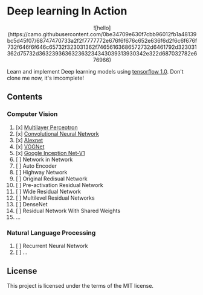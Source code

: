 # Deep learning In Action
<center>
![hello](https://camo.githubusercontent.com/0be34709e630f7cbb96012fb1a48139bc5d45f07/68747470733a2f2f7777772e676f6f676c652e636f6d2f6c6f676f732f646f6f646c65732f323031362f74656163686572732d6461792d323031362d75732d363239363632363234343039313930342e322d687032782e676966)
</center>

Learn and implement Deep learning models using [tensorflow 1.0](https://github.com/tensorflow/tensorflow). Don't clone me now, it's imcomplete!
## Contents
### Computer Vision
1. [x] [Multilayer Perceptron](https://github.com/SunnyMarkLiu/deeplearning_in_action/tree/master/Multi-layer%20perceptron)
2. [x] [Convolutional Neural Network](https://github.com/SunnyMarkLiu/deeplearning_in_action/tree/master/Basic%20CNN)
3. [x] [Alexnet](https://github.com/SunnyMarkLiu/deeplearning_in_action/tree/master/Alexnet)
4. [x] [VGGNet](https://github.com/SunnyMarkLiu/deeplearning_in_action/tree/master/VGGNet)
5. [x] [Google Inception Net-V1](https://github.com/SunnyMarkLiu/deeplearning_in_action/tree/master/Google%20Inception)
6. [ ] Network in Network
7. [ ] Auto Encoder
8. [ ] Highway Network
9. [ ] Original Redisual Network
10. [ ] Pre-activation Residual Network
11. [ ] Wide Residual Network
12. [ ] Multilevel Residual Networks
13. [ ] DenseNet
14. [ ] Residual Network With Shared Weights
15. ...

### Natural Language Processing
1. [ ] Recurrent Neural Network
2. [ ] ...

## License
This project is licensed under the terms of the MIT license.
